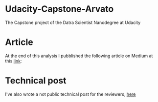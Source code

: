 # Udacity-Capstone-Arvato
The Capstone project of the Datra Scientist Nanodegree at Udacity

# Article
At the end of this analysis I pubblished the following article on Medium at this [link](https://medium.com/p/5052de40208#d976-2594f4ccf9f5):  


# Technical post
I've also wrote a not public technical post for the reviewers, [here](https://medium.com/@roberto.de.monte5/udacity-capstone-project-arvato-non-public-post-5996e3285a37)
